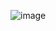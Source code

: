 ![image](https://user-images.githubusercontent.com/71700079/143773221-cd4bf37b-43fa-4a7c-a6d1-ffda93692582.png)
